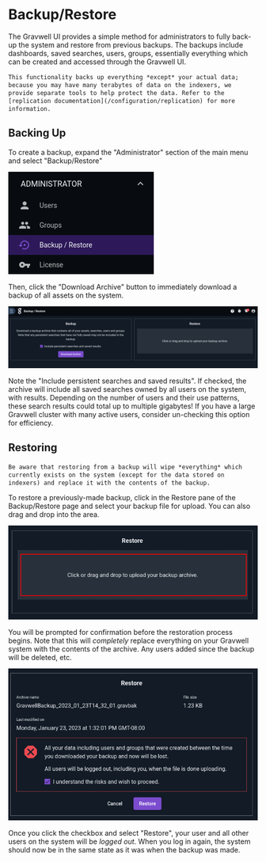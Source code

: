 # Backup/Restore

The Gravwell UI provides a simple method for administrators to fully back-up the system and restore from previous backups. The backups include dashboards, saved searches, users, groups, essentially everything which can be created and accessed through the Gravwell UI.

```{note}
This functionality backs up everything *except* your actual data; because you may have many terabytes of data on the indexers, we provide separate tools to help protect the data. Refer to the [replication documentation](/configuration/replication) for more information.
```

## Backing Up

To create a backup, expand the "Administrator" section of the main menu and select "Backup/Restore"

![](backup-menu.png)

Then, click the "Download Archive" button to immediately download a backup of all assets on the system.

![](backup.png)

Note the "Include persistent searches and saved results". If checked, the archive will include all saved searches owned by all users on the system, with results. Depending on the number of users and their use patterns, these search results could total up to multiple gigabytes! If you have a large Gravwell cluster with many active users, consider un-checking this option for efficiency.

## Restoring

```{attention}
Be aware that restoring from a backup will wipe *everything* which currently exists on the system (except for the data stored on indexers) and replace it with the contents of the backup.
```

To restore a previously-made backup, click in the Restore pane of the Backup/Restore page and select your backup file for upload. You can also drag and drop into the area.

![](restore.png)

You will be prompted for confirmation before the restoration process begins. Note that this will *completely* replace everything on your Gravwell system with the contents of the archive. Any users added since the backup will be deleted, etc.

![](restore-prompt.png)

Once you click the checkbox and select "Restore", your user and all other users on the system will be *logged out*. When you log in again, the system should now be in the same state as it was when the backup was made.
